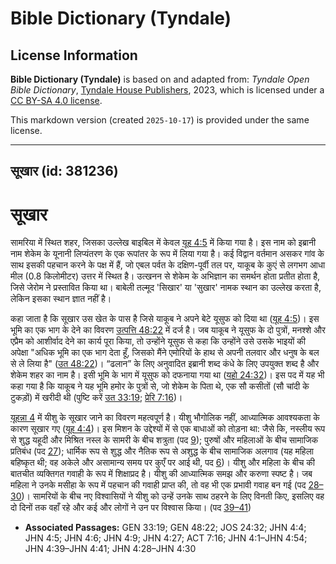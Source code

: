 # Bible Dictionary (Tyndale)

## License Information

**Bible Dictionary (Tyndale)** is based on and adapted from: _Tyndale Open Bible Dictionary_, [Tyndale House Publishers](https://tyndaleopenresources.com/), 2023, which is licensed under a [CC BY-SA 4.0 license](https://creativecommons.org/licenses/by-sa/4.0/legalcode.en).

This markdown version (created `2025-10-17`) is provided under the same license.



--------------------------------

## सूखार (id: 381236)

सूखार
=====

सामरिया में स्थित शहर, जिसका उल्लेख बाइबिल में केवल [यूह 4:5](https://ref.ly/John4:5) में किया गया है। इस नाम को इब्रानी नाम शेकेम के यूनानी लिप्यंतरण के एक रूपांतर के रूप में लिया गया है। कई विद्वान वर्तमान असकर गांव के साथ इसकी पहचान करने के पक्ष में हैं, जो एबल पर्वत के दक्षिण\-पूर्वी तल पर, याकूब के कुएं से लगभग आधा मील (0\.8 किलोमीटर) उत्तर में स्थित है। उत्खनन से शेकेम के अभिज्ञान का समर्थन होता प्रतीत होता है, जिसे जेरोम ने प्रस्तावित किया था। बाबेली तल्मूद 'सिखार' या 'सुखार' नामक स्थान का उल्लेख करता है, लेकिन इसका स्थान ज्ञात नहीं है।

कहा जाता है कि सूखार उस खेत के पास है जिसे याकूब ने अपने बेटे यूसुफ को दिया था ([यूह 4:5](https://ref.ly/John4:5))। इस भूमि का एक भाग के देने का विवरण [उत्पत्ति 48:22](https://ref.ly/Gen48:22) में दर्ज है। जब याकूब ने यूसुफ के दो पुत्रों, मनश्शे और एप्रैम को आशीर्वाद देने का कार्य पूरा किया, तो उन्होंने यूसुफ से कहा कि उन्होंने उसे उसके भाइयों की अपेक्षा "अधिक भूमि का एक भाग देता हूँ, जिसको मैंने एमोरियों के हाथ से अपनी तलवार और धनुष के बल से ले लिया है" ([उत 48:22](https://ref.ly/Gen48:22))। “ढलान” के लिए अनुवादित इब्रानी शब्द कंधे के लिए उपयुक्त शब्द है और शेकेम शहर का नाम है। इसी भूमि के भाग में यूसुफ को दफनाया गया था ([यहो 24:32](https://ref.ly/Josh24:32))। इस पद में यह भी कहा गया है कि याकूब ने यह भूमि हमोर के पुत्रों से, जो शेकेम के पिता थे, एक सौ कसीतों (सौ चांदी के टुकड़ों) में खरीदी थी (पुष्टि करें [उत 33:19](https://ref.ly/Gen33:19); [प्रेरि 7:16](https://ref.ly/Acts7:16))।

[यूहन्ना 4](https://ref.ly/John4:1-John4:54) में यीशु के सूखार जाने का विवरण महत्वपूर्ण है। यीशु भौगोलिक नहीं, आध्यात्मिक आवश्यकता के कारण सूखार गए ([यूह 4:4](https://ref.ly/John4:4))। इस मिशन के उद्देश्यों में से एक बाधाओं को तोड़ना था: जैसे कि, नस्लीय रूप से शुद्ध यहूदी और मिश्रित नस्ल के सामरी के बीच शत्रुता (पद [9](https://ref.ly/John4:9)); पुरुषों और महिलाओं के बीच सामाजिक प्रतिबंध (पद [27](https://ref.ly/John4:27)); धार्मिक रूप से शुद्ध और नैतिक रूप से अशुद्ध के बीच सामाजिक अलगाव (यह महिला बहिष्कृत थी; वह अकेले और असामान्य समय पर कुएँ पर आई थी, पद [6](https://ref.ly/John4:6))। यीशु और महिला के बीच की बातचीत व्यक्तिगत गवाही के रूप में शिक्षाप्रद है। यीशु की आध्यात्मिक समझ और करुणा स्पष्ट है। जब महिला ने उनके मसीहा के रूप में पहचान की गवाही प्राप्त की, तो वह भी एक प्रभावी गवाह बन गई (पद [28–30](https://ref.ly/John4:28-John4:30))। सामरियों के बीच नए विश्वासियों ने यीशु को उन्हें उनके साथ ठहरने के लिए विनती किए, इसलिए वह दो दिनों तक वहाँ रहे और कई और लोगों ने उन पर विश्वास किया। (पद [39–41](https://ref.ly/John4:39-John4:41))

* **Associated Passages:** GEN 33:19; GEN 48:22; JOS 24:32; JHN 4:4; JHN 4:5; JHN 4:6; JHN 4:9; JHN 4:27; ACT 7:16; JHN 4:1–JHN 4:54; JHN 4:39–JHN 4:41; JHN 4:28–JHN 4:30

